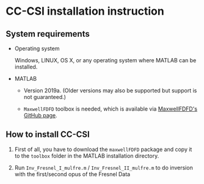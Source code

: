 CC-CSI installation instruction
===============================
System requirements
-------------------
- Operating system

	Windows, LINUX, OS X, or any operating system where MATLAB can be installed.

- MATLAB

	- Version 2019a. (Older versions may also be supported but support is not guaranteed.)  

	- `MaxwellFDFD` toolbox is needed, which is available via [MaxwellFDFD's GitHub page](https://github.com/wsshin/maxwellfdfd).

How to install CC-CSI
---------------------
1. First of all, you have to download the ``maxwellFDFD`` package and copy it to the ``toolbox`` folder in the MATLAB installation directory.

2. Run `Inv_Fresnel_I_mulfre.m` / `Inv_Fresnel_II_mulfre.m` to do inversion with the first/second opus of the Fresnel Data


